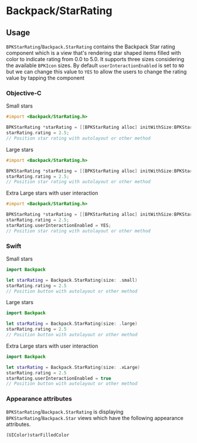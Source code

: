 # Backpack/StarRating

## Usage

`BPKStarRating`/`Backpack.StarRating` contains the Backpack Star rating component which is a view that's rendering star shaped items filled with color to indicate rating from 0.0 to 5.0. It supports three sizes considering the available `BPKIcon` sizes.
By default `userInteractionEnabled` is set to `NO` but we can change this value to `YES` to allow the users to change the rating value by tapping the component

### Objective-C

Small stars
```objective-c
#import <Backpack/StarRating.h>

BPKStarRating *starRating = [[BPKStarRating alloc] initWithSize:BPKStarSizeSmall];
starRating.rating = 2.5;
// Position star rating with autolayout or other method
```

Large stars
```objective-c
#import <Backpack/StarRating.h>

BPKStarRating *starRating = [[BPKStarRating alloc] initWithSize:BPKStarSizeLarge];
starRating.rating = 2.5;
// Position star rating with autolayout or other method
```

Extra Large stars with user interaction
```objective-c
#import <Backpack/StarRating.h>

BPKStarRating *starRating = [[BPKStarRating alloc] initWithSize:BPKStarSizeXLarge];
starRating.rating = 2.5;
starRating.userInteractionEnabled = YES;
// Position star rating with autolayout or other method
```

### Swift

Small stars
```swift
import Backpack

let starRating = Backpack.StarRating(size: .small)
starRating.rating = 2.5
// Position button with autolayout or other method
```

Large stars
```swift
import Backpack

let starRating = Backpack.StarRating(size: .large)
starRating.rating = 2.5
// Position button with autolayout or other method
```

Extra Large stars with user interaction
```swift
import Backpack

let starRating = Backpack.StarRating(size: .xLarge)
starRating.rating = 2.5
starRating.userInteractionEnabled = true
// Position button with autolayout or other method
```

### Appearance attributes

`BPKStarRating`/`Backpack.StarRating` is displaying `BPKStarRating`/`Backpack.Star` views which have the following appearance attributes.

`(UIColor)starFilledColor`
